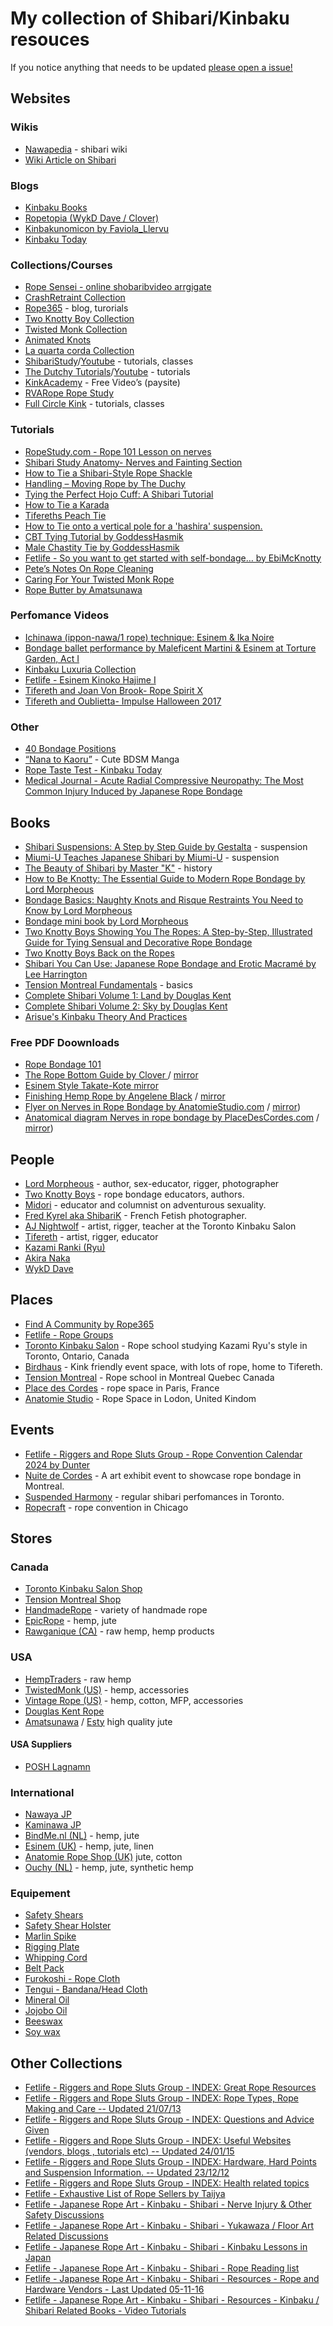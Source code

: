 # My collection of Shibari/Kinbaku resouces

If you notice anything that needs to be updated [please open a issue!](https://github.com/bdsmgeek/.com/issues/new)

## Websites

### Wikis

- [Nawapedia](https://nawapedia.net/index.php?title=Main_Page) - shibari wiki
- [Wiki Article on Shibari](http://en.wikipedia.org/wiki/Japanese_bondage)

### Blogs

- [Kinbaku Books](https://kokoro-kinbaku.com/)
- [Ropetopia (WykD Dave / Clover)](https://rope-topia.com/blog/)
- [Kinbakunomicon by Faviola_Llervu](http://www.wallflowercodex.com/kinbakunomicon/00a.html)
- [Kinbaku Today](https://www.kinbakutoday.com/)

### Collections/Courses

- [Rope Sensei - online shobaribvideo arrgigate](https://ropesensei.com/)
- [CrashRetraint Collection](https://crash-restraint.com/)
- [Rope365](https://rope365.com) - blog, turorials
- [Two Knotty Boy Collection](http://www.knottyboys.com/code/downloads.php)
- [Twisted Monk Collection](https://www.twistedmonk.com/pages/how-to-videos)
- [Animated Knots](http://www.animatedknots.com/)
- [La quarta corda Collection](https://www.laquartacorda.it/en/nawame/)
- [ShibariStudy](https://shibaristudy.com/)/[Youtube](https://www.youtube.com/@ShibariStudy) - tutorials, classes
- [The Dutchy Tutorials](https://www.theduchy.com/tutorials/)/[Youtube](https://www.youtube.com/@LazarusRedmayne) - tutorials
- [KinkAcademy](http://www.kinkacademy.com/home/free/) - Free Video’s (paysite)
- [RVARope Rope Study](https://rvarope.com/study/)
- [Full Circle Kink](https://www.fullcirclekink.com/) - tutorials, classes

### Tutorials

- [RopeStudy.com - Rope 101 Lesson on nerves](https://ropestudy.com/courses/101/lessons/reducing-risk/topic/nerves/)
- [Shibari Study Anatomy- Nerves and Fainting Section](https://shibaristudy.com/programs/safety-course?cid=531662&permalink=anatomy-nerves-fainting)
- [How to Tie a Shibari-Style Rope Shackle](http://www.youtube.com/watch?v=tMbg2Ucno98)
- [Handling – Moving Rope by The Duchy](https://www.theduchy.com/handling-moving-rope)
- [Tying the Perfect Hojo Cuff: A Shibari Tutorial](https://www.youtube.com/watch?v=JVHDXA0296A)
- [How to Tie a Karada](http://www.symtoys.com/ideas_bondkar1.html)
- [Tifereths Peach Tie](https://youtu.be/5O_i6cgBzYw?si=P8Jed18zSMD0UVzg)
- [How to Tie onto a vertical pole for a 'hashira' suspension.](https://www.youtube.com/watch?v=TsBRKqVTYN8)
- [CBT Tying Tutorial by GoddessHasmik](https://www.pornhub.com/view_video.php?viewkey=ph60cfc979c4d3f)
- [Male Chastity Tie by GoddessHasmik](https://www.pornhub.com/view_video.php?viewkey=ph60d52caa08cd3)
- [Fetlife - So you want to get started with self-bondage… by EbiMcKnotty](https://fetlife.com/users/67957/posts/1685838)
- [Pete’s Notes On Rope Cleaning](https://www.ropeconnections.com/notes-on-cleaning-rope/)
- [Caring For Your Twisted Monk Rope](https://www.twistedmonk.com/pages/ropecare)
- [Rope Butter by Amatsunawa](https://amatsunawa.com/Rope-Care/Rope-Butter-Recipe/)

### Perfomance Videos

- [Ichinawa (ippon-nawa/1 rope) technique: Esinem & Ika Noire](https://vimeo.com/31769501)
- [Bondage ballet performance by Maleficent Martini & Esinem at Torture Garden, Act I](https://www.youtube.com/watch?v=TgbSW5S6TYE)
- [Kinbaku Luxuria Collection](http://kinbakuluxuria.com/dir/videos-2/)
- [Fetlife - Esinem Kinoko Hajime I](https://fetlife.com/users/32081/videos/12348)
- [Tifereth and Joan Von Brook- Rope Spirit X](https://youtu.be/FOGIjzG9m6M?si=34r-HqfzyefMW5fu)
- [Tifereth and Oublietta- Impulse Halloween 2017](https://youtu.be/TFGRSQhVAQs?si=eNUoxgIagBy_8rlS)

### Other

- [40 Bondage Positions](https://asibdsm.com/40-bondage-positions)
- [“Nana to Kaoru”](http://mangafox.me/manga/nana_to_kaoru/) - Cute BDSM Manga
- [Rope Taste Test - Kinbaku Today](https://www.kinbakutoday.com/flavor-of-the-rope/)
- [Medical Journal - Acute Radial Compressive Neuropathy: The Most Common Injury Induced by Japanese Rope Bondage](https://www.cureus.com/articles/155296-acute-radial-compressive-neuropathy-the-most-common-injury-induced-by-japanese-rope-bondage#!/)

## Books

- [Shibari Suspensions: A Step by Step Guide by Gestalta](https://amzn.to/43rGkKK) - suspension 
- [Miumi-U Teaches Japanese Shibari by Miumi-U](https://amzn.to/43vAxUn) - suspension
- [The Beauty of Shibari by Master "K"](https://amzn.to/3IL1aLA) - history
- [How to Be Knotty: The Essential Guide to Modern Rope Bondage by Lord Morpheous](https://amzn.to/3vnx9hS)
- [Bondage Basics: Naughty Knots and Risque Restraints You Need to Know by Lord Morpheous](https://amzn.to/495RYvZ)
- [Bondage mini book by Lord Morpheous](https://amzn.to/497sbU8)
- [Two Knotty Boys Showing You The Ropes: A Step-by-Step, Illustrated Guide for Tying Sensual and Decorative Rope Bondage](https://amzn.to/3voBPEk)
- [Two Knotty Boys Back on the Ropes](https://amzn.to/3Vu5hTP)
- [Shibari You Can Use: Japanese Rope Bondage and Erotic Macramé by Lee Harrington](https://amzn.to/3x7nHjj)
- [Tension Montreal Fundamentals](https://tensionmtl.ca/products/fundamentals-e-book-pdf-en?variant=43687728087195) - basics
- [Complete Shibari Volume 1: Land by Douglas Kent](https://douglaskentrope.com/collections/all-shibari-stuff/products/complete-shibari-volume-1-land)
- [Complete Shibari Volume 2: Sky by Douglas Kent](https://douglaskentrope.com/collections/all-shibari-stuff/products/complete-shibari-volume-2-sky)
- [Arisue's Kinbaku Theory And Practices](http://www.jugoya.com/shop/index.php?main_page=product_info&products_id=255&language=en)

### Free PDF Doownloads

- [Rope Bondage 101](http://www.kinkfriendly.org/wp-content/uploads/2010/12/kinkfriendly_org_rope_101_compressed.pdf)
- [The Rope Bottom Guide by Clover ](https://theropebottomguide.com/the-rope-bottom-guide/) / [mirror](/assets/rope_bottom_guide.pdf)
- [Esinem Style Takate-Kote ](http://esinem.com/wp-content/uploads/2012/06/Esinem-style-takate.pdf) [mirror](/assets/Esinem-style-takate.pdf)
- [Finishing Hemp Rope by Angelene Black](https://web.archive.org/web/20101206043719/http://japaneseropeart.com/RopeArt/FinishingHemp.html) / [mirror](/assets/hempropefinishing_angelene.pdf)
- [Flyer on Nerves in Rope Bondage by AnatomieStudio.com](https://anatomiestudio.com/2020/05/22/nerve-damage-flyer-new-and-updated/) / [mirror](/assets/nerves_in_rope_bondage_by_anatomiestudio.com.pdf))
- [Anatomical diagram Nerves in rope bondage by PlaceDesCordes.com](https://placedescordes.com/en/content/6-nerve-damage-prevention) / [mirror](/assets/PDC-nervedamage-EN.pdf))

## People

- [Lord Morpheous](http://lordmorpheous.com/) - author, sex-educator, rigger, photographer
- [Two Knotty Boys](http://twoknottyboys.com/) - rope bondage educators, authors.
- [Midori](https://twitter.com/PlanetMidori) -  educator and columnist on adventurous sexuality.
- [Fred Kyrel aka ShibariK](http://www.kybari.com/nouveautes/photos.html) - French Fetish photographer.
- [AJ Nightwolf](https://www.instagram.com/torontoropeartist/) - artist, rigger, teacher at the Toronto Kinbaku Salon
- [Tifereth](https://www.instagram.com/bed_raptor/) - artist, rigger, educator
- [Kazami Ranki (Ryu)](https://nawapedia.net/index.php?title=Ranki_Kazami)
- [Akira Naka](https://nawapedia.net/index.php?title=Akira_Naka)
- [WykD Dave](https://rope-topia.com/blog/)


## Places
- [Find A Community by Rope365](https://rope365.com/finding-a-local-community/)
- [Fetlife - Rope Groups](https://fetlife.com/groups/120723)
- [Toronto Kinbaku Salon](https://torontokinbakusalon.com/) - Rope school studying Kazami Ryu's style in Toronto, Ontario, Canada 
- [Birdhaus](https://www.birdhausto.com/) - Kink friendly event space, with lots of rope, home to Tifereth.
- [Tension Montreal](https://tensionmtl.ca/) - Rope school in Montreal Quebec Canada
- [Place des Cordes](https://placedescordes.com/en/) - rope space in Paris, France
- [Anatomie Studio](https://anatomiestudio.com/) - Rope Space in Lodon, United Kindom

## Events

- [Fetlife - Riggers and Rope Sluts Group - Rope Convention Calendar 2024 by Dunter](https://fetlife.com/groups/51/posts/25525282)
- [Nuite de Cordes](https://www.nuitdescordes.com/eng) - A art exhibit event to showcase rope bondage in Montreal.
- [Suspended Harmony](https://suspendedharmony.com/) - regular shibari perfomances in Toronto.
- [Ropecraft](https://ropecraft.net/) - rope convention in Chicago

## Stores

### Canada

- [Toronto Kinbaku Salon Shop](https://torontokinbakusalon.com/collections/rope)
- [Tension Montreal Shop](https://tensionmtl.ca/collections/rope)
- [HandmadeRope](http://handmaderope.com/) - variety of handmade rope
- [EpicRope](https://www.epicrope.com/) - hemp, jute
- [Rawganique (CA)](https://rawganique.com/collections/diy) - raw hemp, hemp products


### USA

- [HempTraders](https://www.hemptraders.com/Hemp-Rope-s/1513.htm) - raw hemp
- [TwistedMonk (US)](https://www.twistedmonk.com/) - hemp, accessories
- [Vintage Rope (US)](http://vintagerope.com/) - hemp, cotton, MFP, accessories
- [Douglas Kent Rope](https://douglaskentrope.com/collections/all)
- [Amatsunawa](https://us.amatsunawa.com/) / [Esty](https://www.etsy.com/shop/CleanRopeCompany) high quality jute

#### USA Suppliers

- [POSH Lagnamn](https://www.langmanropes.com/product/posh/)

### International

- [Nawaya JP](https://www.nawaya.jp/)
- [Kaminawa JP](https://kaminawa.jp/product/shibari-jute-rope-%CF%866mm-200m-roll%E3%80%90made-in-japan%E3%80%91/)
- [BindMe.nl (NL)](http://www.bindme.nl/etouw3.php) - hemp, jute
- [Esinem (UK)](http://stores.ebay.co.uk/ESINEM-Rope) - hemp, jute, linen
- [Anatomie Rope Shop (UK)](https://ca.shibaristore.com/) jute, cotton
- [Ouchy (NL)](http://www.niet-lief.nl/zencart/index.php?main_page=index&amp;cPath=26_22_4) - hemp, jute, synthetic hemp

### Equipement

- [Safety Shears](https://amzn.to/3vj8T0r)
- [Safety Shear Holster](https://amzn.to/43wNA8m)
- [Marlin Spike](https://amzn.to/43wNA8m)
- [Rigging Plate](https://amzn.to/3TNCd8O)
- [Whipping Cord](https://amzn.to/4aph2zi)
- [Belt Pack](https://amzn.to/3x3MxR9)
- [Furokoshi - Rope Cloth](https://amzn.to/3VoGxMT)
- [Tengui - Bandana/Head Cloth](https://amzn.to/494XeQC)
- [Mineral Oil](https://amzn.to/3Vu2dHp)
- [Jojobo Oil](https://amzn.to/3TNkm1N)
- [Beeswax](https://amzn.to/3voK3fv)
- [Soy wax](https://amzn.to/3x5aZl3)

## Other Collections

- [Fetlife - Riggers and Rope Sluts Group - INDEX: Great Rope Resources](https://fetlife.com/groups/51/posts/30362)
- [Fetlife - Riggers and Rope Sluts Group - INDEX: Rope Types, Rope Making and Care -- Updated 21/07/13](https://fetlife.com/groups/51/posts/38364)
- [Fetlife - Riggers and Rope Sluts Group - INDEX: Questions and Advice Given](https://fetlife.com/groups/51/posts/38364)
- [Fetlife - Riggers and Rope Sluts Group - INDEX: Useful Websites (vendors, blogs , tutorials etc) -- Updated 24/01/15](https://fetlife.com/groups/51/posts/4594636)
- [Fetlife - Riggers and Rope Sluts Group - INDEX: Hardware, Hard Points and Suspension Information. -- Updated 23/12/12](https://fetlife.com/groups/51/posts/30365)
- [Fetlife - Riggers and Rope Sluts Group - INDEX: Health related topics](https://fetlife.com/groups/51/posts/9527864)
- [Fetlife - Exhaustive List of Rope Sellers by Taijya](https://fetlife.com/users/796639/posts/1795461)
- [Fetlife - Japanese Rope Art - Kinbaku - Shibari - Nerve Injury & Other Safety Discussions](https://fetlife.com/groups/4437/posts/4335440)
- [Fetlife - Japanese Rope Art - Kinbaku - Shibari - Yukawaza / Floor Art Related Discussions](https://fetlife.com/groups/4437/posts/4092144)
- [Fetlife - Japanese Rope Art - Kinbaku - Shibari - Kinbaku Lessons in Japan](https://fetlife.com/groups/4437/posts/3447491)
- [Fetlife - Japanese Rope Art - Kinbaku - Shibari - Rope Reading list](https://fetlife.com/groups/4437/posts/3009825)
- [Fetlife - Japanese Rope Art - Kinbaku - Shibari - Resources - Rope and Hardware Vendors - Last Updated 05-11-16](https://fetlife.com/groups/4437/posts/1900717)
- [Fetlife - Japanese Rope Art - Kinbaku - Shibari - Resources - Kinbaku / Shibari Related Books - Video Tutorials](https://fetlife.com/groups/4437/posts/1899604)
